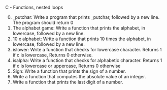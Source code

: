 C - Functions, nested loops

0. _putchar: Write a program that prints _putchar, followed by a new line. The program should return 0
1. The alphabet game: Write a function that prints the alphabet, in lowercase, followed by a new line.
2. 10 x alphabet: Write a function that prints 10 times the alphabet, in lowercase, followed by a new line.
3. islower: Write a function that checks for lowercase character. Returns 1 if c is lowercase, Returns 0 otherwise.
4. isalpha: Write a function that checks for alphabetic character. Returns 1 if c is lowercase or uppercase, Returns 0 otherwise
5. Sign: Write a function that prints the sign of a number.
6. Write a function that computes the absolute value of an integer.
7. Write a function that prints the last digit of a number. 
